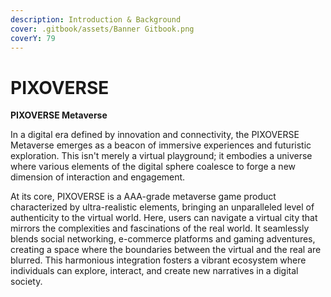 ```yaml
---
description: Introduction & Background
cover: .gitbook/assets/Banner Gitbook.png
coverY: 79
---
```


# PIXOVERSE

**PIXOVERSE Metaverse**

In a digital era defined by innovation and connectivity, the PIXOVERSE Metaverse emerges as a beacon of immersive experiences and futuristic exploration. This isn't merely a virtual playground; it embodies a universe where various elements of the digital sphere coalesce to forge a new dimension of interaction and engagement.

At its core, PIXOVERSE is a AAA-grade metaverse game product characterized by ultra-realistic elements, bringing an unparalleled level of authenticity to the virtual world. Here, users can navigate a virtual city that mirrors the complexities and fascinations of the real world. It seamlessly blends social networking, e-commerce platforms and gaming adventures, creating a space where the boundaries between the virtual and the real are blurred. This harmonious integration fosters a vibrant ecosystem where individuals can explore, interact, and create new narratives in a digital society.

